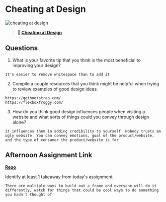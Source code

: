 # Cheating at Design

![cheating at design](https://bcw.blob.core.windows.net/public/img/courses/5247609446691139)

> **📖 [Cheating at Design](https://codeworksacademy.com/fs-student-guide/resources/wk1/04-Cheating-at-Design)**

## Questions

1. What is your favorite tip that you think is the most beneficial to improving your design?
```
It's easier to remove whitespace than to add it
```
2. Compile a couple resources that you think might be helpful when trying to review examples of good design ideas.
```
https://getbootstrap.com/
https://flexboxfroggy.com/
```
3. How do you think good design influences people when visiting a website and what sorts of things could you convey through design alone?
```
It influences them in adding credibility to yourself. Nobody trusts an ugly website. You can convey emotions, goal of the product/website, and the type of consumer the product/website is for
```
## Afternoon Assignment Link

**[Repo](https://github.com/ksquaredcoding/partner-clone)**

Identify at least 1 takeaway from today's assignment
```
There are multiple ways to build out a frame and everyone will do it differently, watch for things that could be cool ways to do something you hadn't thought of
```